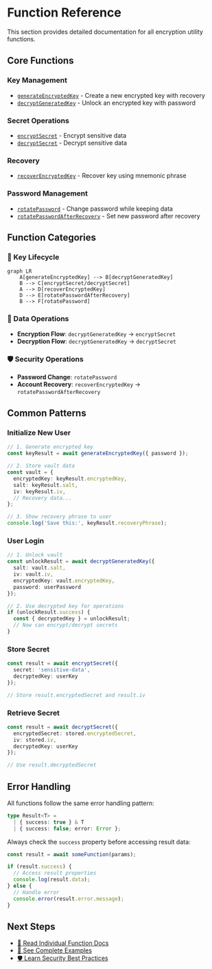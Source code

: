 # Function Reference

This section provides detailed documentation for all encryption utility functions.

## Core Functions

### Key Management
- [`generateEncryptedKey`](generateEncryptedKey.md) - Create a new encrypted key with recovery
- [`decryptGeneratedKey`](decryptGeneratedKey.md) - Unlock an encrypted key with password

### Secret Operations
- [`encryptSecret`](encryptSecret.md) - Encrypt sensitive data
- [`decryptSecret`](decryptSecret.md) - Decrypt sensitive data

### Recovery
- [`recoverEncryptedKey`](recoverEncryptedKey.md) - Recover key using mnemonic phrase

### Password Management
- [`rotatePassword`](rotatePassword.md) - Change password while keeping data
- [`rotatePasswordAfterRecovery`](rotatePasswordAfterRecovery.md) - Set new password after recovery

## Function Categories

### 🔑 Key Lifecycle
```mermaid
graph LR
    A[generateEncryptedKey] --> B[decryptGeneratedKey]
    B --> C[encryptSecret/decryptSecret]
    A --> D[recoverEncryptedKey]
    D --> E[rotatePasswordAfterRecovery]
    B --> F[rotatePassword]
```

### 🔐 Data Operations
- **Encryption Flow**: `decryptGeneratedKey` → `encryptSecret`
- **Decryption Flow**: `decryptGeneratedKey` → `decryptSecret`

### 🛡️ Security Operations
- **Password Change**: `rotatePassword`
- **Account Recovery**: `recoverEncryptedKey` → `rotatePasswordAfterRecovery`

## Common Patterns

### Initialize New User
```typescript
// 1. Generate encrypted key
const keyResult = await generateEncryptedKey({ password });

// 2. Store vault data
const vault = {
  encryptedKey: keyResult.encryptedKey,
  salt: keyResult.salt,
  iv: keyResult.iv,
  // Recovery data...
};

// 3. Show recovery phrase to user
console.log('Save this:', keyResult.recoveryPhrase);
```

### User Login
```typescript
// 1. Unlock vault
const unlockResult = await decryptGeneratedKey({
  salt: vault.salt,
  iv: vault.iv,
  encryptedKey: vault.encryptedKey,
  password: userPassword
});

// 2. Use decrypted key for operations
if (unlockResult.success) {
  const { decryptedKey } = unlockResult;
  // Now can encrypt/decrypt secrets
}
```

### Store Secret
```typescript
const result = await encryptSecret({
  secret: 'sensitive-data',
  decryptedKey: userKey
});

// Store result.encryptedSecret and result.iv
```

### Retrieve Secret
```typescript
const result = await decryptSecret({
  encryptedSecret: stored.encryptedSecret,
  iv: stored.iv,
  decryptedKey: userKey
});

// Use result.decryptedSecret
```

## Error Handling

All functions follow the same error handling pattern:

```typescript
type Result<T> = 
  | { success: true } & T
  | { success: false; error: Error };
```

Always check the `success` property before accessing result data:

```typescript
const result = await someFunction(params);

if (result.success) {
  // Access result properties
  console.log(result.data);
} else {
  // Handle error
  console.error(result.error.message);
}
```

## Next Steps

- [📖 Read Individual Function Docs](generateEncryptedKey.md)
- [🔧 See Complete Examples](/examples.md)
- [🛡️ Learn Security Best Practices](/reference/security.md)